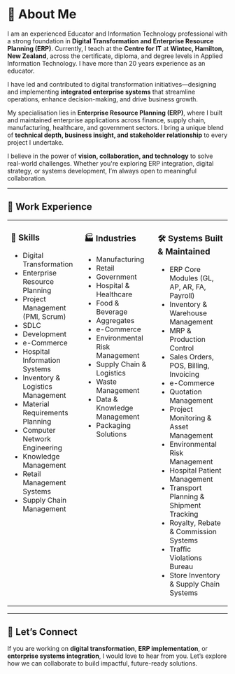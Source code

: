 
# 👋 About Me

I am an experienced Educator and Information Technology professional with a strong foundation in **Digital Transformation and Enterprise Resource Planning (ERP)**. Currently, I teach at the **Centre for IT** at **Wintec, Hamilton, New Zealand**, across the certificate, diploma, and degree levels in Applied Information Technology. I have more than 20 years experience as an educator.

I have led and contributed to digital transformation initiatives—designing and implementing **integrated enterprise systems** that streamline operations, enhance decision-making, and drive business growth. 

My specialisation lies in **Enterprise Resource Planning (ERP)**, where I built and maintained enterprise applications across finance, supply chain, manufacturing, healthcare, and government sectors. I bring a unique blend of **technical depth, business insight, and stakeholder relationship** to every project I undertake.

I believe in the power of **vision, collaboration, and technology** to solve real-world challenges. Whether you're exploring ERP integration, digital strategy, or systems development, I’m always open to meaningful collaboration.

---

## 💼 Work Experience

<table><tr><td valign="top" width="33%">

### 🔧 Skills  
- Digital Transformation  
- Enterprise Resource Planning  
- Project Management (PMI, Scrum)  
- SDLC  
- Development  
- e-Commerce  
- Hospital Information Systems  
- Inventory & Logistics Management  
- Material Requirements Planning  
- Computer Network Engineering  
- Knowledge Management  
- Retail Management Systems  
- Supply Chain Management  

</td><td valign="top" width="33%">

### 🏭 Industries  
- Manufacturing  
- Retail  
- Government  
- Hospital & Healthcare  
- Food & Beverage  
- Aggregates  
- e-Commerce  
- Environmental Risk Management  
- Supply Chain & Logistics  
- Waste Management  
- Data & Knowledge Management  
- Packaging Solutions  

</td><td valign="top" width="33%">

### 🛠️ Systems Built & Maintained  
- ERP Core Modules (GL, AP, AR, FA, Payroll)  
- Inventory & Warehouse Management  
- MRP & Production Control  
- Sales Orders, POS, Billing, Invoicing  
- e-Commerce
- Quotation Management  
- Project Monitoring & Asset Management  
- Environmental Risk Management
- Hospital Patient Management  
- Transport Planning & Shipment Tracking  
- Royalty, Rebate & Commission Systems  
- Traffic Violations Bureau  
- Store Inventory & Supply Chain Systems  

</td></tr></table>

---

## 🤝 Let’s Connect

If you are working on **digital transformation**, **ERP implementation**, or **enterprise systems integration**, I would love to hear from you. Let’s explore how we can collaborate to build impactful, future-ready solutions.
